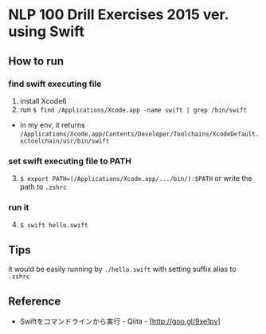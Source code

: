 # NLP 100 Drill Exercises 2015 ver. using Swift

## How to run

### find swift executing file

1. install Xcode6
2. run `$ find /Applications/Xcode.app -name swift | grep /bin/swift`
  - in my env, it returns `/Applications/Xcode.app/Contents/Developer/Toolchains/XcodeDefault.xctoolchain/usr/bin/swift`

### set swift executing file to PATH

3. `$ export PATH=(/Applications/Xcode.app/.../bin/):$PATH` or write the path to `.zshrc`

### run it

4. `$ swift hello.swift`

## Tips

it would be easily running by `./hello.swift` with setting suffix alias to `.zshrc`

## Reference

- Swiftをコマンドラインから実行 - Qiita - [http://goo.gl/9xe1pv]

